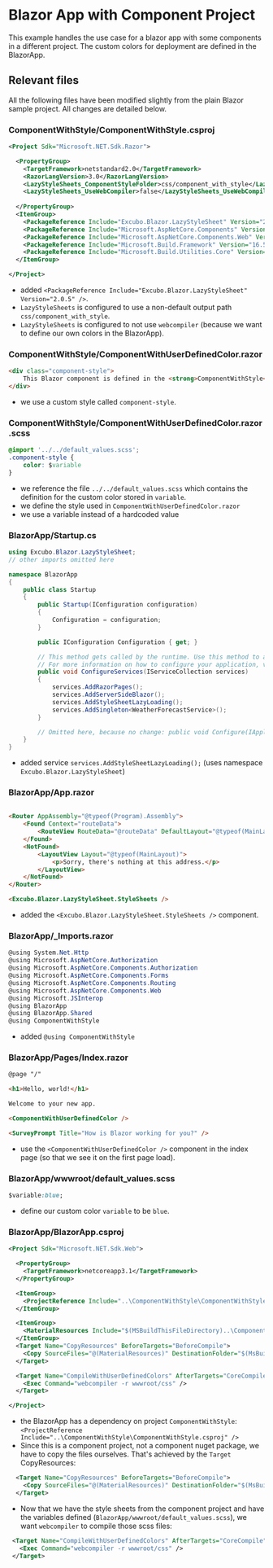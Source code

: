 # Blazor App with Component Project

This example handles the use case for a blazor app with some components in a different project. The custom colors for deployment are defined in the BlazorApp.

## Relevant files

All the following files have been modified slightly from the plain Blazor sample project. All changes are detailed below.

### ComponentWithStyle/ComponentWithStyle.csproj

```xml
<Project Sdk="Microsoft.NET.Sdk.Razor">

  <PropertyGroup>
    <TargetFramework>netstandard2.0</TargetFramework>
    <RazorLangVersion>3.0</RazorLangVersion>
    <LazyStyleSheets_ComponentStyleFolder>css/component_with_style</LazyStyleSheets_ComponentStyleFolder>
    <LazyStyleSheets_UseWebCompiler>false</LazyStyleSheets_UseWebCompiler>
    
  </PropertyGroup>
  <ItemGroup>
    <PackageReference Include="Excubo.Blazor.LazyStyleSheet" Version="2.0.5" />
    <PackageReference Include="Microsoft.AspNetCore.Components" Version="3.1.3" />
    <PackageReference Include="Microsoft.AspNetCore.Components.Web" Version="3.1.3" />
    <PackageReference Include="Microsoft.Build.Framework" Version="16.5.0" />
    <PackageReference Include="Microsoft.Build.Utilities.Core" Version="16.5.0" />
  </ItemGroup>

</Project>
```

- added `<PackageReference Include="Excubo.Blazor.LazyStyleSheet" Version="2.0.5" />`.
- `LazyStyleSheets` is configured to use a non-default output path `css/component_with_style`.
- `LazyStyleSheets` is configured to not use `webcompiler` (because we want to define our own colors in the BlazorApp).


### ComponentWithStyle/ComponentWithUserDefinedColor.razor

```html
<div class="component-style">
    This Blazor component is defined in the <strong>ComponentWithStyle</strong> package.
</div>
```

- we use a custom style called `component-style`.


### ComponentWithStyle/ComponentWithUserDefinedColor.razor.scss

```css
@import '../../default_values.scss';
.component-style {
    color: $variable
}
```

- we reference the file `../../default_values.scss` which contains the definition for the custom color stored in `variable`.
- we define the style used in `ComponentWithUserDefinedColor.razor`
- we use a variable instead of a hardcoded value

### BlazorApp/Startup.cs

```cs
using Excubo.Blazor.LazyStyleSheet;
// other imports omitted here

namespace BlazorApp
{
    public class Startup
    {
        public Startup(IConfiguration configuration)
        {
            Configuration = configuration;
        }

        public IConfiguration Configuration { get; }

        // This method gets called by the runtime. Use this method to add services to the container.
        // For more information on how to configure your application, visit https://go.microsoft.com/fwlink/?LinkID=398940
        public void ConfigureServices(IServiceCollection services)
        {
            services.AddRazorPages();
            services.AddServerSideBlazor();
            services.AddStyleSheetLazyLoading();
            services.AddSingleton<WeatherForecastService>();
        }

        // Omitted here, because no change: public void Configure(IApplicationBuilder app, IWebHostEnvironment env)
    }
}
```

- added service `services.AddStyleSheetLazyLoading();` (uses namespace `Excubo.Blazor.LazyStyleSheet`)

### BlazorApp/App.razor

```html

<Router AppAssembly="@typeof(Program).Assembly">
    <Found Context="routeData">
        <RouteView RouteData="@routeData" DefaultLayout="@typeof(MainLayout)" />
    </Found>
    <NotFound>
        <LayoutView Layout="@typeof(MainLayout)">
            <p>Sorry, there's nothing at this address.</p>
        </LayoutView>
    </NotFound>
</Router>

<Excubo.Blazor.LazyStyleSheet.StyleSheets />
```

-  added the `<Excubo.Blazor.LazyStyleSheet.StyleSheets />` component.

### BlazorApp/_Imports.razor

```cs
@using System.Net.Http
@using Microsoft.AspNetCore.Authorization
@using Microsoft.AspNetCore.Components.Authorization
@using Microsoft.AspNetCore.Components.Forms
@using Microsoft.AspNetCore.Components.Routing
@using Microsoft.AspNetCore.Components.Web
@using Microsoft.JSInterop
@using BlazorApp
@using BlazorApp.Shared
@using ComponentWithStyle 
```

- added `@using ComponentWithStyle`

### BlazorApp/Pages/Index.razor

```html
@page "/"

<h1>Hello, world!</h1>

Welcome to your new app.

<ComponentWithUserDefinedColor />

<SurveyPrompt Title="How is Blazor working for you?" />
```

- use the `<ComponentWithUserDefinedColor />` component in the index page (so that we see it on the first page load).


### BlazorApp/wwwroot/default_values.scss

```css
$variable:blue;
```

- define our custom color `variable` to be `blue`.

### BlazorApp/BlazorApp.csproj

```xml
<Project Sdk="Microsoft.NET.Sdk.Web">

  <PropertyGroup>
    <TargetFramework>netcoreapp3.1</TargetFramework>
  </PropertyGroup>

  <ItemGroup>
    <ProjectReference Include="..\ComponentWithStyle\ComponentWithStyle.csproj" />
  </ItemGroup>

  <ItemGroup>
    <MaterialResources Include="$(MSBuildThisFileDirectory)..\ComponentWithStyle\wwwroot\css\component_with_style\*" />
  </ItemGroup>
  <Target Name="CopyResources" BeforeTargets="BeforeCompile">
    <Copy SourceFiles="@(MaterialResources)" DestinationFolder="$(MsBuildProjectDirectory)\wwwroot\css\component_with_style\" />
  </Target>

  <Target Name="CompileWithUserDefinedColors" AfterTargets="CoreCompile">
    <Exec Command="webcompiler -r wwwroot/css" />
  </Target>

</Project>
```

- the BlazorApp has a dependency on project `ComponentWithStyle`: `<ProjectReference Include="..\ComponentWithStyle\ComponentWithStyle.csproj" />`
- Since this is a component project, not a component nuget package, we have to copy the files ourselves. That's achieved by the `Target` CopyResources:
```xml
  <Target Name="CopyResources" BeforeTargets="BeforeCompile">
    <Copy SourceFiles="@(MaterialResources)" DestinationFolder="$(MsBuildProjectDirectory)\wwwroot\css\component_with_style\" />
  </Target>
```
 - Now that we have the style sheets from the component project and have the variables defined (`BlazorApp/wwwroot/default_values.scss`), we want `webcompiler` to compile those scss files:
 ```xml
  <Target Name="CompileWithUserDefinedColors" AfterTargets="CoreCompile">
    <Exec Command="webcompiler -r wwwroot/css" />
  </Target>
 ```


